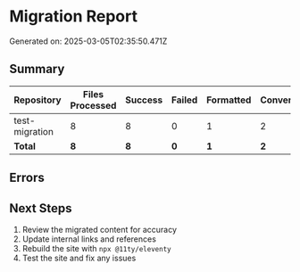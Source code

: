 # Migration Report

Generated on: 2025-03-05T02:35:50.471Z

## Summary

| Repository | Files Processed | Success | Failed | Formatted | Converted | Copied |
| ---------- | --------------- | ------- | ------ | --------- | --------- | ------ |
| test-migration | 8 | 8 | 0 | 1 | 2 | 3 |
| **Total** | **8** | **8** | **0** | **1** | **2** | **3** |

## Errors


## Next Steps

1. Review the migrated content for accuracy
2. Update internal links and references
3. Rebuild the site with `npx @11ty/eleventy`
4. Test the site and fix any issues
